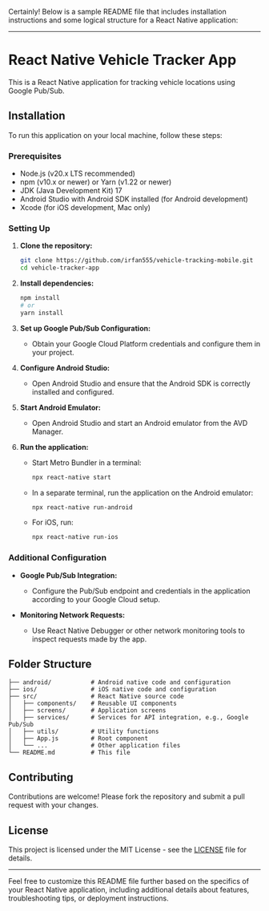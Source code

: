 Certainly! Below is a sample README file that includes installation instructions and some logical structure for a React Native application:

---

# React Native Vehicle Tracker App

This is a React Native application for tracking vehicle locations using Google Pub/Sub.

## Installation

To run this application on your local machine, follow these steps:

### Prerequisites

- Node.js (v20.x LTS recommended)
- npm (v10.x or newer) or Yarn (v1.22 or newer)
- JDK (Java Development Kit) 17
- Android Studio with Android SDK installed (for Android development)
- Xcode (for iOS development, Mac only)

### Setting Up

1. **Clone the repository:**

   ```bash
   git clone https://github.com/irfan555/vehicle-tracking-mobile.git
   cd vehicle-tracker-app
   ```

2. **Install dependencies:**

   ```bash
   npm install
   # or
   yarn install
   ```

3. **Set up Google Pub/Sub Configuration:**

   - Obtain your Google Cloud Platform credentials and configure them in your project.

4. **Configure Android Studio:**

   - Open Android Studio and ensure that the Android SDK is correctly installed and configured.

5. **Start Android Emulator:**

   - Open Android Studio and start an Android emulator from the AVD Manager.

6. **Run the application:**

   - Start Metro Bundler in a terminal:

     ```bash
     npx react-native start
     ```

   - In a separate terminal, run the application on the Android emulator:

     ```bash
     npx react-native run-android
     ```

   - For iOS, run:

     ```bash
     npx react-native run-ios
     ```

### Additional Configuration

- **Google Pub/Sub Integration:**
  - Configure the Pub/Sub endpoint and credentials in the application according to your Google Cloud setup.

- **Monitoring Network Requests:**
  - Use React Native Debugger or other network monitoring tools to inspect requests made by the app.

## Folder Structure

```
├── android/           # Android native code and configuration
├── ios/               # iOS native code and configuration
├── src/               # React Native source code
│   ├── components/    # Reusable UI components
│   ├── screens/       # Application screens
│   ├── services/      # Services for API integration, e.g., Google Pub/Sub
│   ├── utils/         # Utility functions
│   ├── App.js         # Root component
│   └── ...            # Other application files
└── README.md          # This file
```

## Contributing

Contributions are welcome! Please fork the repository and submit a pull request with your changes.

## License

This project is licensed under the MIT License - see the [LICENSE](LICENSE) file for details.

---

Feel free to customize this README file further based on the specifics of your React Native application, including additional details about features, troubleshooting tips, or deployment instructions.